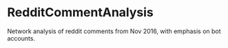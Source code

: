 # RedditCommentAnalysis
Network analysis of reddit comments from Nov 2016, with emphasis on bot accounts.
